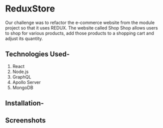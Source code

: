 # ReduxStore
Our challenge was to refactor the e-commerce website from the module project so that it uses REDUX. The website called Shop Shop allows users to shop for various products, add those products to a shopping cart and adjust its quantity.

## Technologies Used-
1. React
2. Node.js
3. GraphQL
4. Apollo Server
5. MongoDB

## Installation-

## Screenshots